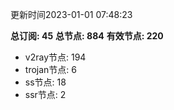 更新时间2023-01-01 07:48:23

**总订阅: 45**
**总节点: 884**
**有效节点: 220**
- v2ray节点: 194
- trojan节点: 6
- ss节点: 18
- ssr节点: 2
